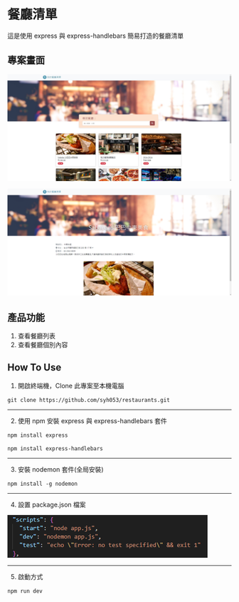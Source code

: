 # 餐廳清單
這是使用 express 與 express-handlebars 簡易打造的餐廳清單

## 專案畫面

![image](https://github.com/syh053/restaurants/blob/main/image/index.png)

![image](https://github.com/syh053/restaurants/blob/main/image/detail.png)


## 產品功能

1. 查看餐廳列表
2. 查看餐廳個別內容


## How To Use

1. 開啟終端機，Clone 此專案至本機電腦

```
git clone https://github.com/syh053/restaurants.git
```
___

2. 使用 npm 安裝 express 與 express-handlebars 套件

```
npm install express
```

```
npm install express-handlebars
```
___

3. 安裝 nodemon 套件(全局安裝)

```
npm install -g nodemon
```
___

4. 設置 package.json 檔案

![image](https://github.com/syh053/restaurants/blob/main/image/setting%20package.png)

___

5. 啟動方式

 ```
npm run dev
```

